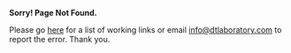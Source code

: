 **Sorry! Page Not Found.**

Please go [here](https://www.dtlaboratory.com) for a list of working links or email info@dtlaboratory.com to report the error.  Thank you.

